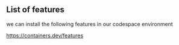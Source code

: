## List of features 

we can install the following features in our codespace environment

https://containers.dev/features
